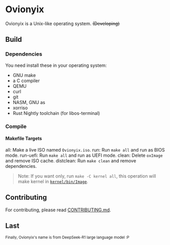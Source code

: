 # Ovionyix
Ovionyix is a Unix-like operating system. ~~(Developing)~~

## Build

### Dependencies
You need install these in your operating system: 
 - GNU make
 - a C compiler
 - QEMU
 - curl
 - git
 - NASM, GNU as
 - xorriso
 - Rust Nightly toolchain (for libos-terminal)

### Compile

#### Makefile Targets
all: Make a live ISO named `Ovionyix.iso`.
run: Run `make all` and run as BIOS mode.
run-uefi: Run `make all` and run as UEFI mode.
clean: Delete `oxImage` and remove ISO cache.
distclean: Run `make clean` and remove dependencies.
> Note: If you want only, run `make -C kernel all`, this operation
> will make kernel in [`kernel/bin/Image`](kernel/bin/Image).

## Contributing
For contributing, please read [CONTRIBUTING.md](CONTRIBUTING.md).

## Last
<small>Finally, Ovionyix's name is from DeepSeek-R1 large language model :P</small>
